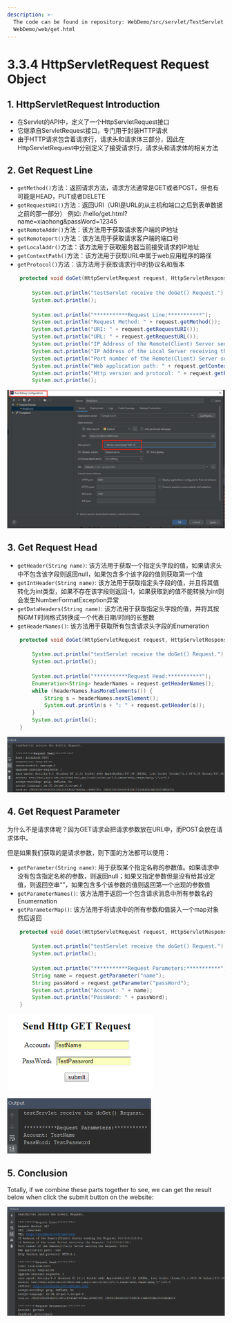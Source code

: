 ```yaml
---
description: >-
  The code can be found in repository: WebDemo/src/servlet/TestServlet.java &
  WebDemo/web/get.html
---
```


# 3.3.4 HttpServletRequest Request Object

## 1. HttpServletRequest Introduction

* 在Servlet的API中，定义了一个HttpServletRequest接口
* 它继承自ServletRequest接口，专门用于封装HTTP请求
* 由于HTTP请求包含着请求行，请求头和请求体三部分，因此在HttpServletRequest中分别定义了接受请求行，请求头和请求体的相关方法

## 2. Get Request Line

* `getMethod()`方法：返回请求方法，请求方法通常是GET或者POST，但也有可能是HEAD，PUT或者DELETE
* `getRequestURI()`方法：返回URI（URI是URL的从主机和端口之后到表单数据之前的那一部分） 例如: /hello/get.html?name=xiaohong&passWord=12345
* `getRemoteAddr()`方法：该方法用于获取请求客户端的IP地址
* `getRemoteport()`方法：该方法用于获取请求客户端的端口号
* `getLocalAddr()`方法：该方法用于获取服务器当前接受请求的IP地址
* `getContextPath()`方法：该方法用于获取URL中属于web应用程序的路径
* `getProtocol()`方法：该方法用于获取请求行中的协议名和版本

```java
    protected void doGet(HttpServletRequest request, HttpServletResponse response) throws ServletException, IOException {

        System.out.println("testServlet receive the doGet() Request.");
        System.out.println();

        System.out.println("***********Request Line:***********");
        System.out.println("Request Method: " + request.getMethod());
        System.out.println("URI: " + request.getRequestURI());
        System.out.println("URL: " + request.getRequestURL());
        System.out.println("IP Address of the Remote(Client) Server sending the Request: " + request.getRemoteAddr());
        System.out.println("IP Address of the Local Server receiving the Request: " + request.getLocalAddr());
        System.out.println("Port number of the Remote(Client) Server sending the Request: " + request.getRemotePort());
        System.out.println("Web application path: " + request.getContextPath());
        System.out.println("Http version and protocol: " + request.getProtocol());
        System.out.println();
```

![](../../.gitbook/assets/image%20%2835%29.png)

## 3. Get Request Head

* `getHeader(String name)`: 该方法用于获取一个指定头字段的值，如果请求头中不包含该字段则返回null，如果包含多个该字段的值则获取第一个值
* `getIntHeader(String name)`: 该方法用于获取指定头字段的值，并且将其值转化为int类型，如果不存在该字段则返回-1，如果获取到的值不能转换为int则会发生NumberFormatException异常
* `getDataHeaders(String name)`: 该方法用于获取指定头字段的值，并将其按照GMT时间格式转换成一个代表日期/时间的长整数
* `getHeaderNames()`: 该方法用于获取所有包含请求头字段的Enumeration

```java
    protected void doGet(HttpServletRequest request, HttpServletResponse response) throws ServletException, IOException {

        System.out.println("testServlet receive the doGet() Request.");
        System.out.println();

        System.out.println("***********Request Head:***********");
        Enumeration<String> headerNames = request.getHeaderNames();
        while (headerNames.hasMoreElements()) {
            String s = headerNames.nextElement();
            System.out.println(s + ": " + request.getHeader(s));
        }
        System.out.println();
    }
```

![](../../.gitbook/assets/image%20%2815%29.png)

## 4. Get Request Parameter

为什么不是请求体呢？因为GET请求会把请求参数放在URL中，而POST会放在请求体中。

但是如果我们获取的是请求参数，则下面的方法都可以使用：

* `getParameter(String name)`: 用于获取某个指定名称的参数值。如果请求中没有包含指定名称的参数，则返回null；如果又指定参数但是没有给其设定值，则返回空串“”，如果包含多个该参数的值则返回第一个出现的参数值
* `getParameterNames()`: 该方法用于返回一个包含请求消息中所有参数名的Enumernation
* `getParameterMap()`: 该方法用于将请求中的所有参数和值装入一个map对象然后返回

```java
    protected void doGet(HttpServletRequest request, HttpServletResponse response) throws ServletException, IOException {

        System.out.println("testServlet receive the doGet() Request.");
        System.out.println();

        System.out.println("***********Request Parameters:***********");
        String name = request.getParameter("name");
        String passWord = request.getParameter("passWord");
        System.out.println("Account: " + name);
        System.out.println("PassWord: " + passWord);
    }
```

![](../../.gitbook/assets/image%20%2821%29.png)

![](../../.gitbook/assets/image%20%283%29.png)

## 5. Conclusion

Totally, if we combine these parts together to see, we can get the result below when click the submit button on the website:

![](../../.gitbook/assets/image%20%2814%29.png)

